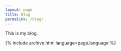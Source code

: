 ```yaml
---
layout: page
title: Blog
permalink: /blog/
---
```


This is my blog.

{% include archive.html language=page.language %}
